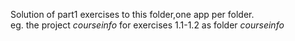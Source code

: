 Solution of part1 exercises to this folder,one app per folder.<br>
eg. the project *courseinfo* for exercises 1.1-1.2 as folder *courseinfo*
